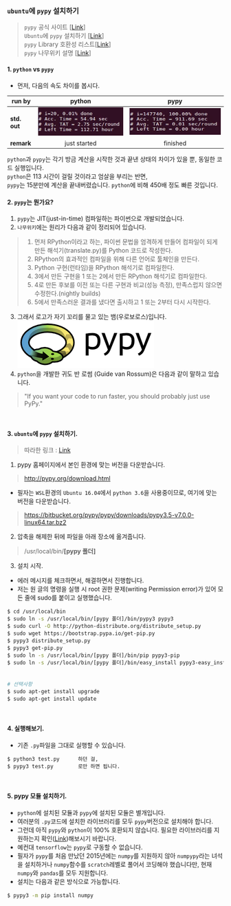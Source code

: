 ### `ubuntu`에 `pypy` 설치하기

> `pypy` 공식 사이트 [[Link](http://pypy.org/)]  
> `Ubuntu`에 `pypy` 설치하기 [[Link](https://blog.naver.com/PostView.nhn?blogId=stop2y&logNo=221524935207&categoryNo=0&parentCategoryNo=0&viewDate=&currentPage=1&postListTopCurrentPage=1&from=postView)]  
> `pypy` Library 호환성 리스트[[Link](http://packages.pypy.org/)]  
> `pypy` 나무위키 설명 [[Link](https://namu.wiki/w/PyPy)]  

#### 1. `python` vs `pypy`

* 먼저, 다음의 속도 차이를 봅시다.  

| **run by** | **python** | **pypy**|
|---|:---:|:---:|
|**std. out**|![python](/pypy_install_ubuntu/images/python.png)|![python](/pypy_install_ubuntu/images/pypy.png)  |
| **remark** | just started | finished|

`python`과 `pypy`는 각기 방금 계산을 시작한 것과 끝낸 상태의 차이가 있을 뿐, 동일한 코드 실행입니다.  
`python`은 113 시간이 걸릴 것이라고 엄살을 부리는 반면,  
`pypy`는 15분만에 계산을 끝내버렸습니다. `python`에 비해 450배 정도 빠른 것입니다. 
<br>  

#### 2. `pypy`는 뭔가요?
1. `pypy`는 JIT(just-in-time) 컴파일하는 파이썬으로 개발되었습니다.  
2. `나무위키`에는 원리가 다음과 같이 정리되어 있습니다.  
> 1. 먼저 RPython이라고 하는, 파이썬 문법을 엄격하게 만들어 컴파일이 되게 만든 해석기(translate.py)를 Python 코드로 작성한다.  
> 2. RPython의 효과적인 컴파일을 위해 다른 언어로 툴체인을 만든다.  
> 3. Python 구현(런타임)을 RPython 해석기로 컴파일한다.  
> 4. 3에서 만든 구현을 1 또는 2에서 만든 RPython 해석기로 컴파일한다.  
> 5. 4로 만든 후보를 이전 또는 다른 구현과 비교(성능 측정), 만족스럽지 않으면 수정한다.(nightly builds)  
> 6. 5에서 만족스러운 결과를 냈다면 출시하고 1 또는 2부터 다시 시작한다.  
3. 그래서 로고가 자기 꼬리를 물고 있는 뱀(우로보로스)입니다.  
![logo](/pypy_install_ubuntu/images/pypy_logo.png)
3. `python`을 개발한 귀도 반 로썸 (Guide van Rossum)은 다음과 같이 말하고 있습니다.  
> "If you want your code to run faster, you should probably just use PyPy."
<br>  

#### 3. `ubuntu`에 `pypy` 설치하기.  
> 따라한 링크 : [Link](https://blog.naver.com/PostView.nhn?blogId=stop2y&logNo=221524935207&categoryNo=0&parentCategoryNo=0&viewDate=&currentPage=1&postListTopCurrentPage=1&from=postView)

1. pypy 홈페이지에서 본인 환경에 맞는 버전을 다운받습니다.  
> http://pypy.org/download.html  

  * 필자는 `WSL`환경의 `Ubuntu 16.04`에서 `python 3.6`을 사용중이므로, 여기에 맞는 버전을 다운받습니다.
> https://bitbucket.org/pypy/pypy/downloads/pypy3.5-v7.0.0-linux64.tar.bz2  

2. 압축을 해제한 뒤에 파일을 아래 장소에 옮겨줍니다.  
> /usr/local/bin/**[pypy 폴더]**

3. 설치 시작.  
* 에러 메시지를 체크하면서, 해결하면서 진행합니다. 
* 저는 원 글의 명령을 실행 시 root 권한 문제(writing Permission error)가 있어 모든 줄에 sudo를 붙이고 실행했습니다.  
```bash
$ cd /usr/local/bin  
$ sudo ln -s /usr/local/bin/[pypy 폴더]/bin/pypy3 pypy3  
$ sudo curl -O http://python-distribute.org/distribute_setup.py  
$ sudo wget https://bootstrap.pypa.io/get-pip.py  
$ pypy3 distribute_setup.py  
$ pypy3 get-pip.py  
$ sudo ln -s /usr/local/bin/[pypy 폴더]/bin/pip pypy3-pip  
$ sudo ln -s /usr/local/bin/[pypy 폴더]/bin/easy_install pypy3-easy_install


# 선택사항  
$ sudo apt-get install upgrade  
$ sudo apt-get install update  
```
<br>  

#### 4. 실행해보기.
* 기존 `.py`파일을 그대로 실행할 수 있습니다.  
```bash
$ python3 test.py      하던 걸,
$ pypy3 test.py        로만 하면 됩니다.
```
<br>

#### 5. pypy 모듈 설치하기.  
* `python`에 설치된 모듈과 `pypy`에 설치된 모듈은 별개입니다.  
* 여러분의 `.py`코드에 설치한 라이브러리를 모두 `pypy`버전으로 설치해야 합니다.  
* 그런데 아직 `pypy`와 `python`이 100% 호환되지 않습니다. 필요한 라이브러리를 지원하는지 확인([Link](http://packages.pypy.org/))해보시기 바랍니다.  
* 예컨대 `tensorflow`는 `pypy`로 구동할 수 없습니다.
* 필자가 `pypy`를 처음 만났던 2015년에는 `numpy`를 지원하지 않아 `numpypy`라는 녀석을 설치하거나 `numpy`함수를 `scratch`레벨로 풀어서 코딩해야 했습니다만, 현재 `numpy`와 `pandas`를 모두 지원합니다.
* 설치는 다음과 같은 방식으로 가능합니다.  

```bash
$ pypy3 -m pip install numpy  
```
